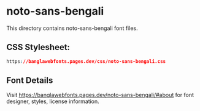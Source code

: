 # noto-sans-bengali

This directory contains noto-sans-bengali font files.

## CSS Stylesheet:
```css
https://banglawebfonts.pages.dev/css/noto-sans-bengali.css
```

## Font Details
Visit https://banglawebfonts.pages.dev/noto-sans-bengali/#about for font designer, styles, license information.